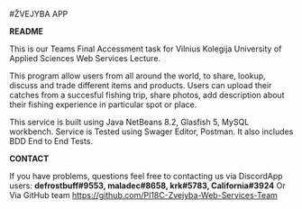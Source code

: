 #ŽVEJYBA APP

**README**

This is our Teams Final Accessment task for Vilnius Kolegija University of Applied Sciences Web Services Lecture.

This program allow users from all around the world, to share, lookup, discuss and trade different items and products. 
Users can upload their catches from a succesful fishing trip, share photos, add description about their fishing experience in particular spot or place.

This service is built using Java NetBeans 8.2, Glasfish 5, MySQL workbench. Service is Tested using Swager Editor, Postman. It also includes BDD End to End Tests.

**CONTACT**

If you have problems, questions feel free to contacting us via DiscordApp users:
**defrostbuff#9553, maladec#8658, krk#5783, California#3924**
Or Via GitHub team https://github.com/PI18C-Zvejyba-Web-Services-Team


